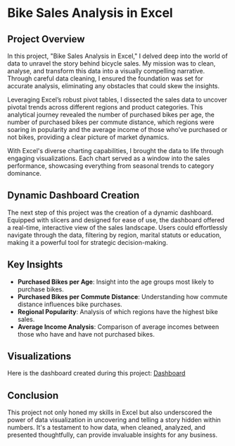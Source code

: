 # Bike Sales Analysis in Excel

## Project Overview

In this project, "Bike Sales Analysis in Excel," I delved deep into the world of data to unravel the story behind bicycle sales. My mission was to clean, analyse, and transform this data into a visually compelling narrative. Through careful data cleaning, I ensured the foundation was set for accurate analysis, eliminating any obstacles that could skew the insights.

Leveraging Excel’s robust pivot tables, I dissected the sales data to uncover pivotal trends across different regions and product categories. This analytical journey revealed the number of purchased bikes per age, the number of purchased bikes per commute distance, which regions were soaring in popularity and the average income of those who’ve purchased or not bikes, providing a clear picture of market dynamics.

With Excel's diverse charting capabilities, I brought the data to life through engaging visualizations. Each chart served as a window into the sales performance, showcasing everything from seasonal trends to category dominance.

## Dynamic Dashboard Creation

The next step of this project was the creation of a dynamic dashboard. Equipped with slicers and designed for ease of use, the dashboard offered a real-time, interactive view of the sales landscape. Users could effortlessly navigate through the data, filtering by region, marital statuts or education, making it a powerful tool for strategic decision-making.

## Key Insights

- **Purchased Bikes per Age**: Insight into the age groups most likely to purchase bikes.
- **Purchased Bikes per Commute Distance**: Understanding how commute distance influences bike purchases.
- **Regional Popularity**: Analysis of which regions have the highest bike sales.
- **Average Income Analysis**: Comparison of average incomes between those who have and have not purchased bikes.

## Visualizations

Here is the dashboard created during this project:
[Dashboard](https://github.com/iamsawyer9/Bikes-Sales-Analysis-Excel/blob/b598793a42426ef33015abdb5341e67b5ef97972/Bikes%20dashboard.png)



## Conclusion

This project not only honed my skills in Excel but also underscored the power of data visualization in uncovering and telling a story hidden within numbers. It's a testament to how data, when cleaned, analyzed, and presented thoughtfully, can provide invaluable insights for any business.


